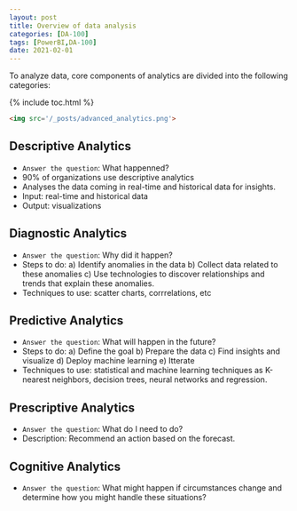 ```yaml
---
layout: post
title: Overview of data analysis
categories: [DA-100]
tags: [PowerBI,DA-100]
date: 2021-02-01
---
```


To analyze data, core components of analytics are divided into the following categories:

{% include toc.html %}

~~~ html
<img src='/_posts/advanced_analytics.png'>
~~~


## Descriptive Analytics
- `Answer the question`: What happenned?
- 90% of organizations use descriptive analytics
- Analyses the data coming in real-time and historical data for insights.
- Input: real-time and historical data
- Output: visualizations

## Diagnostic Analytics
- `Answer the question`: Why did it happen?
- Steps to do:
a) Identify anomalies in the data
b) Collect data related to these anomalies
c) Use technologies to discover relationships and trends that explain these anomalies.
- Techniques to use: scatter charts, corrrelations, etc


## Predictive Analytics
- `Answer the question`: What will happen in the future?
- Steps to do:
a) Define the goal
b) Prepare the data
c) Find insights and visualize
d) Deploy machine learning 
e) Itterate
- Techniques to use: statistical and machine learning techniques as K-nearest neighbors, decision trees, neural networks and regression.

## Prescriptive Analytics
- `Answer the question`: What do I need to do?
- Description: Recommend an action based on the forecast.

## Cognitive Analytics
- `Answer the question`: What might happen if circumstances change and determine how you might handle these situations?
